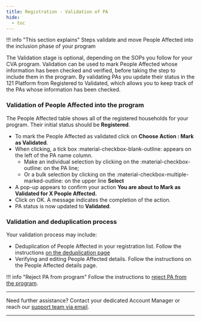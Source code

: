 ```yaml
---
title: Registration - Validation of PA
hide:
  - toc
---
```


!!! info "This section explains"
    Steps validate and move People Affected into the inclusion phase of your program

The Validation stage is optional, depending on the SOPs you follow for your CVA program. Validation can be used to mark People Affected whose information has been checked and verified, before taking the step to include them in the program. By validating PAs you update their status in the 121 Platform from Registered to Validated, which allows you to keep track of the PAs whose information has been checked. 

### Validation of People Affected into the program

The People Affected table shows all of the registered households for your program. Their initial status should be **Registered**. 

- To mark the People Affected as validated click on **Choose Action : Mark as Validated**.
- When clicking, a tick box :material-checkbox-blank-outline: appears on the left of the PA name column.
    - Make an individual selection by clicking on the :material-checkbox-outline: on the PA line; 
    - Or a bulk selection by clicking on the :material-checkbox-multiple-marked-outline: on the upper line **Select**
- A pop-up appears to confirm your action **You are about to Mark as Validated for X People Affected.**
- Click on OK. A message indicates the completion of the action.
- PA status is now updated to **Validated**.

### Validation and deduplication process

Your validation process may include:

- Deduplication of People Affected in your registration list. Follow the instructions [on the deduplication page](../registration/registration-deduplication.md)
- Verifying and editing People Affected details. Follow the instructions on the People Affected details page.


!!! info "Reject PA from program"
    Follow the instructions to [reject PA from the program](./registration-reject-pa.md).

___
Need further assistance? Contact your dedicated Account Manager or reach our [support team via email](mailto:support@121.global).
___
